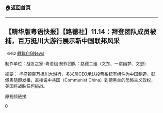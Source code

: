 ###  [:house:返回首頁](https://github.com/ourhimalayas/txt)
---

## 【精华版粤语快报】【路德社】11.14：拜登团队成员被捕，百万挺川大游行展示新中国联邦风采
` GM42` [轉載自GNews](https://gnews.org/zh-hans/561252/)

制作单位：战友之家-粤语组
制作团队：路德二组（文东、一帘幽梦、文恩）



摘要：
华盛顿百万撑川大游行，多米尼CEO承认投票系统有组件为中国制造，彭佩奥随即发推，直接说中共国（Communist China）到德黑兰的恐怖主义政权，美国将战胜任何挑战。

原视频链接:



0
